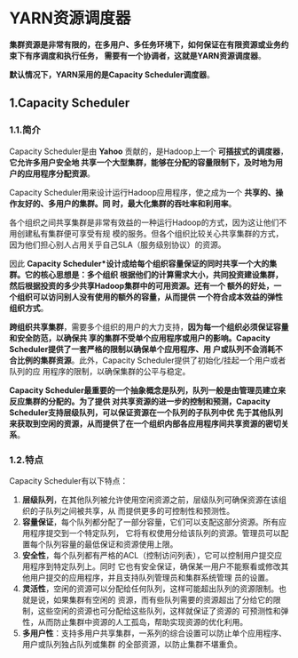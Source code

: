 YARN资源调度器
===================================================================================
**集群资源是非常有限的，在多用户、多任务环境下，如何保证在有限资源或业务约束下有序调度和执行任务，
需要有一个协调者，这就是YARN资源调度器**。

**默认情况下，YARN采用的是Capacity Scheduler调度器**。

## 1.Capacity Scheduler

### 1.1.简介
Capacity Scheduler是由 **Yahoo** 贡献的，是Hadoop上一个 **可插拔式的调度器**，**它允许多用户安全地
共享一个大型集群，能够在分配的容量限制下，及时地为用户的应用程序分配资源**。

Capacity Scheduler用来设计运行Hadoop应用程序，使之成为一个 **共享的、操作友好的、多用户的集群。同
时，最大化集群的吞吐率和利用率**。

各个组织之间共享集群是非常有效益的一种运行Hadoop的方式，因为这让他们不用创建私有集群便可享受有规
模的服务。但各个组织比较关心共享集群的方式，因为他们担心别人占用关乎自己SLA（服务级别协议）的资源。

因此 **Capacity Scheduler*设计成给每个组织容量保证的同时共享一个大的集群。它的核心思想是：多个组织
根据他们的计算需求大小，共同投资建设集群，然后根据投资的多少共享Hadoop集群中的可用资源。还有一个
额外的好处，一个组织可以访问别人没有使用的额外的容量，从而提供 一个符合成本效益的弹性组织方式**。

**跨组织共享集群**，需要多个组织的用户的大力支持，**因为每一个组织必须保证容量和安全防范，以确保共
享的集群不受单个应用程序或用户的影响。Capacity Scheduler提供了一套严格的限制以确保单个应用程序、用
户或队列不会消耗不合比例的集群资源**。此外，Capacity Scheduler提供了初始化/挂起一个用户或者队列的应
用程序的限制，以确保集群的公平与稳定。

**Capacity Scheduler最重要的一个抽象概念是队列，队列一般是由管理员建立来反应集群的分配的。为了提供
对共享资源的进一步的控制和预测，Capacity Scheduler支持层级队列，可以保证资源在一个队列的子队列中优
先于其他队列来获取到空闲的资源，从而提供了在一个组织内部各应用程序间共享资源的密切关系**。

### 1.2.特点
Capacity Scheduler有以下特点：
1. **层级队列**，在其他队列被允许使用空闲资源之前，层级队列可确保资源在该组织的子队列之间被共享，从
而提供更多的可控制性和预测性。
2. **容量保证**，每个队列都分配了一部分容量，它们可以支配这部分资源。所有应用程序提交到一个特定队列，
它将有权使用分给该队列的资源。管理员可以配置每个队列容量的最低保证和资源使用上限。
3. **安全性**，每个队列都有严格的ACL（控制访问列表），它可以控制用户提交应用程序到特定队列上。同时
它也有安全保证，确保某一用户不能察看或修改其他用户提交的应用程序，并且支持队列管理员和集群系统管理
员的设置。
4. **灵活性**，空闲的资源可以分配给任何队列，这样可能超出队列的资源限制。也就是说，如果集群有空闲的
资源，而有些队列需要的资源超出了分给它的限制，这些空闲的资源也可分配给这些队列，这样就保证了资源的
可预测性和弹性，从而防止集群中资源的人工孤岛，帮助实现资源的优化利用。
5. **多用户性**：支持多用户共享集群，一系列的综合设置可以防止单个应用程序、用户或队列独占队列或集群
的全部资源，以防止集群不堪重负。












